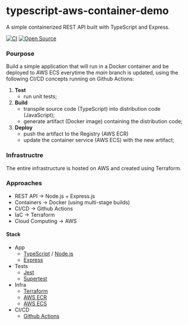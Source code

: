 # typescript-aws-container-demo
A simple containerized REST API built with TypeScript and Express.

[![CI](https://github.com/ikaromarlon/typescript-aws-container-demo/actions/workflows/main.yml/badge.svg?branch=main)](https://github.com/ikaromarlon/typescript-aws-container-demo/actions/workflows/main.yml)
[![Open Source](https://badges.frapsoft.com/os/v1/open-source.svg?v=103)](https://opensource.org/)

### Pourpose
Build a simple application that will run in a Docker container and be deployed to AWS ECS everytime the *main* branch is updated, using the following CI/CD concepts running on Github Actions:

1. **Test**
   - run unit tests;
2. **Build** 
   - transpile source code (TypeScript) into distribution code (JavaScript);
   - generate artifact (Docker image) containing the distribution code;
3. **Deploy**
   - push the artifact to the Registry (AWS ECR)
   - update the container service (AWS ECS) with the new artifact;

### Infrastructre

The entire infrastructure is hosted on AWS and created using Terraform.

### Approaches
  - REST API -> Node.js + Express.js
  - Containers -> Docker (using multi-stage builds)
  - CI/CD -> Github Actions
  - IaC -> Terraform
  - Cloud Computing -> AWS

#### Stack
- App
  - [TypeScript](https://www.typescriptlang.org/) / [Node.js](https://nodejs.org/)
  - [Express](https://expressjs.com/)
- Tests
  - [Jest](https://expressjs.com/)
  - [Supertest](https://expressjs.com/)
- Infra
  - [Terraform](https://www.terraform.io/)
  - [AWS ECR](https://aws.amazon.com/ecr/)
  - [AWS ECS](https://aws.amazon.com/ecs/)
- CI/CD
  - [Github Actions](https://github.com/features/actions)